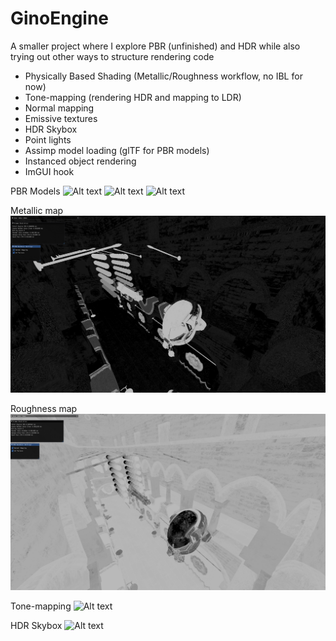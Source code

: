 # GinoEngine
A smaller project where I explore PBR (unfinished) and HDR while also trying out other ways to structure rendering code
  
- Physically Based Shading (Metallic/Roughness workflow, no IBL for now)
- Tone-mapping (rendering HDR and mapping to LDR)
- Normal mapping
- Emissive textures
- HDR Skybox
- Point lights
- Assimp model loading (glTF for PBR models)
- Instanced object rendering
- ImGUI hook

PBR Models
![Alt text](screenshots/PBR1.png?raw=true "PBR Spheres")
![Alt text](screenshots/PBR2.png?raw=true "PBR Cerberus and Helmet")
![Alt text](screenshots/PBR3.png?raw=true "PBR Ball")

Metallic map
![Alt text](screenshots/metallicMap.png?raw=true "Metallic map")

Roughness map
![Alt text](screenshots/roughnessMap.png?raw=true "Roughness map")

Tone-mapping
![Alt text](screenshots/Tonemapping.png?raw=true "Tonemapping")
  
HDR Skybox
![Alt text](screenshots/HDRSkybox.png?raw=true "Skybox")

